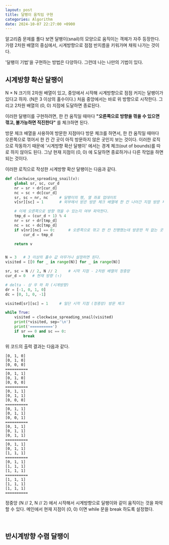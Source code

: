 ```yaml
---
layout: post
title: 달팽이 움직임 구현
categories: Algorithm
date: 2024-10-07 22:27:00 +0900
---
```

알고리즘 문제를 풀다 보면 달팽이(snail)의 모양으로 움직이는 객체가 자주 등장한다. 가령 2차원 배열의 중심에서, 시계방향으로 점점 반지름을 키워가며 채워 나가는 것이다.

'달팽이 기법'을 구현하는 방법은 다양하다. 그런데 나는 나만의 기법이 있다.

## 시계방향 확산 달팽이

N × N 크기의 2차원 배열이 있고, 중앙에서 시작해 시계방향으로 점점 커지는 달팽이가 있다고 하자. (N은 3 이상의 홀수이다.) 처음 중앙에서는 바로 위 방향으로 시작한다. 그리고 2차원 배열의 (0, 0) 지점에 도달하면 종료된다.

이러한 달팽이를 구현하려면, 한 칸 움직일 때마다 <b>"오른쪽으로 방향을 꺾을 수 있으면 꺾고, 불가능하면 직진한다"</b> 를 체크하면 된다.

방문 체크 배열을 사용하여 방문한 지점마다 방문 체크를 하면서, 한 칸 움직일 때마다 오른쪽으로 꺾어서 한 칸 간 곳이 아직 방문하지 않은 곳인지 보는 것이다. 이러한 로직으로 작동하기 때문에 '시계방향 확산 달팽이' 에서는 경계 체크(out of bounds)를 따로 하지 않아도 된다. 그냥 현재 지점이 (0, 0) 에 도달하면 종료하거나 다른 작업을 하면 되는 것이다.

이러한 로직으로 작성한 시계방향 확산 달팽이는 다음과 같다.

```python
def clockwise_spreading_snail(v):
    global sr, sc, cur_d
    nr = sr + dr[cur_d]
    nc = sc + dc[cur_d]
    sr, sc = nr, nc     # 달팽이의 행, 열 좌표 업데이트
    v[sr][sc] = 1       # 외부에서 받은 방문 체크 배열에 한 칸 나아간 지점 방문 체크

    # 이제 오른쪽으로 방향 꺾을 수 있는지 여부 파악한다.
    tmp_d = (cur_d + 1) % 4
    nr = sr + dr[tmp_d]
    nc = sc + dc[tmp_d]
    if v[nr][nc] == 0:      # 오른쪽으로 꺾고 한 칸 진행했는데 방문한 적 없는 곳이면, 방향을 바로 꺾는다.
        cur_d = tmp_d

    return v


N = 3   # 3 이상의 홀수 값 아무거나 설정하면 된다.
visited = [[0 for _ in range(N)] for _ in range(N)]

sr, sc = N // 2, N // 2     # 시작 지점 - 2차원 배열의 정중앙
cur_d = 0   # 현재 방향 (↑)

# delta - 상 우 하 좌 (시계방향)
dr = [-1, 0, 1, 0]
dc = [0, 1, 0, -1]

visited[sr][sc] = 1     # 일단 시작 지점 (정중앙) 방문 체크

while True:
    visited = clockwise_spreading_snail(visited)
    print(*visited, sep='\n')
    print('==========')
    if sr == 0 and sc == 0:
        break
```

위 코드의 출력 결과는 다음과 같다. 

```
[0, 1, 0]
[0, 1, 0]
[0, 0, 0]
==========
[0, 1, 1]
[0, 1, 0]
[0, 0, 0]
==========
[0, 1, 1]
[0, 1, 1]
[0, 0, 0]
==========
[0, 1, 1]
[0, 1, 1]
[0, 0, 1]
==========
[0, 1, 1]
[0, 1, 1]
[0, 1, 1]
==========
[0, 1, 1]
[0, 1, 1]
[1, 1, 1]
==========
[0, 1, 1]
[1, 1, 1]
[1, 1, 1]
==========
[1, 1, 1]
[1, 1, 1]
[1, 1, 1]
==========
```

정중앙 (N // 2, N // 2) 에서 시작해서 시계방향으로 달팽이와 같이 움직이는 것을 파악할 수 있다. 메인에서 현재 지점이 (0, 0) 이면 while 문을 break 하도록 설정했다.

<br>

## 반시계방향 수렴 달팽이

